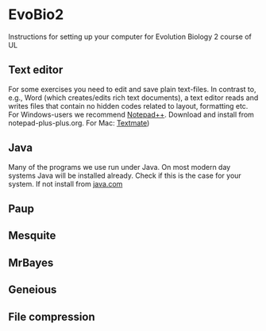 # EvoBio2
Instructions for setting up your computer for Evolution Biology 2 course of UL

## Text editor
For some exercises you need to edit and save plain text-files. In contrast to, e.g., Word (which creates/edits rich text documents), a text editor reads and writes files that contain no hidden codes related to layout, formatting etc. For Windows-users we recommend [Notepad++](https://notepad-plus-plus.org/). Download and install from notepad-plus-plus.org. For Mac: [Textmate](https://macromates.com/))

## Java
Many of the programs we use run under Java. On most modern day systems Java will be installed already. Check if this is the case for your system. If not install from [java.com](https://www.java.com/en/) 

## Paup
## Mesquite
## MrBayes
## Geneious
## File compression
